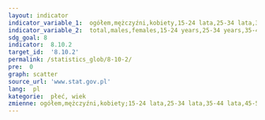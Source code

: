 ```yaml
---
layout: indicator
indicator_variable_1:  ogółem,mężczyźni,kobiety,15-24 lata,25-34 lata,35-44 lata,45-54 lata,55 lat i więcej
indicator_variable_2:  total,males,females,15-24 years,25-34 years,35-44 years,45-54 years,55 years and more
sdg_goal: 8
indicator:  8.10.2
target_id:  '8.10.2'
permalink: /statistics_glob/8-10-2/
pre:  0
graph: scatter
source_url: 'www.stat.gov.pl'
lang:  pl
kategorie:  płeć, wiek
zmienne: ogółem,mężczyźni,kobiety;15-24 lata,25-34 lata,35-44 lata,45-54 lata,55 lat i więcej
---
```

